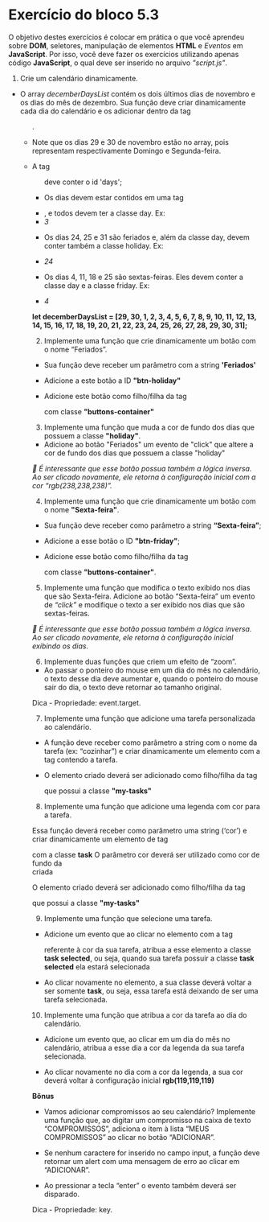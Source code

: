 # Exercício do bloco 5.3

O objetivo destes exercícios é colocar em prática o que você aprendeu sobre **DOM**, seletores, manipulação de elementos **HTML** e *Eventos* em **JavaScript**. Por isso, você deve fazer os exercícios utilizando apenas código **JavaScript**, o qual deve ser inserido no arquivo *"script.js"*.

1. Crie um calendário dinamicamente.

* O array *decemberDaysList* contém os dois últimos dias de novembro e os dias do mês de dezembro. Sua função deve criar dinamicamente cada dia do calendário e os adicionar dentro da tag *<ul>*.

* Note que os dias 29 e 30 de novembro estão no array, pois representam respectivamente Domingo e Segunda-feira.

* A tag *<ul>* deve conter o id 'days';

* Os dias devem estar contidos em uma tag *<li>*, e todos devem ter a classe day. Ex: *<li class="day">3</li>*

* Os dias 24, 25 e 31 são feriados e, além da classe day, devem conter também a classe holiday. Ex: *<li class="day holiday">24</li>*

* Os dias 4, 11, 18 e 25 são sextas-feiras. Eles devem conter a classe day e a classe friday. Ex: *<li class="day friday">4</li>*

**let decemberDaysList = [29, 30, 1, 2, 3, 4, 5, 6, 7, 8, 9, 10, 11, 12, 13, 14, 15, 16, 17, 18, 19, 20, 21, 22, 23, 24, 25, 26, 27, 28, 29, 30, 31];**

2. Implemente uma função que crie dinamicamente um botão com o nome “Feriados”.

* Sua função deve receber um parâmetro com a string **'Feriados'**

* Adicione a este botão a ID **"btn-holiday"**

* Adicione este botão como filho/filha da tag <div> com classe **"buttons-container"**

3. Implemente uma função que muda a cor de fundo dos dias que possuem a classe **"holiday"**.

* Adicione ao botão "Feriados" um evento de "click" que altere a cor de fundo dos dias que possuem a classe "holiday"

*👀 É interessante que esse botão possua também a lógica inversa. Ao ser clicado novamente, ele retorna à configuração inicial com a cor “rgb(238,238,238)”.*

4. Implemente uma função que crie dinamicamente um botão com o nome **"Sexta-feira"**.

* Sua função deve receber como parâmetro a string **“Sexta-feira”**;

* Adicione a esse botão o ID **"btn-friday"**;

* Adicione esse botão como filho/filha da tag <div> com classe **"buttons-container"**.

5. Implemente uma função que modifica o texto exibido nos dias que são Sexta-feira. Adicione ao botão “Sexta-feira” um evento de *“click”* e modifique o texto a ser exibido nos dias que são sextas-feiras.

*👀 É interessante que esse botão possua também a lógica inversa. Ao ser clicado novamente, ele retorna à configuração inicial exibindo os dias.*

6. Implemente duas funções que criem um efeito de “zoom”.

* Ao passar o ponteiro do mouse em um dia do mês no calendário, o texto desse dia deve aumentar e, quando o ponteiro do mouse sair do dia, o texto deve retornar ao tamanho original.

Dica - Propriedade: event.target.

7. Implemente uma função que adicione uma tarefa personalizada ao calendário.

* A função deve receber como parâmetro a string com o nome da tarefa (ex: “cozinhar”) e criar dinamicamente um elemento com a tag <span> contendo a tarefa.

* O elemento criado deverá ser adicionado como filho/filha da tag <div> que possui a classe **"my-tasks"**

8. Implemente uma função que adicione uma legenda com cor para a tarefa.

Essa função deverá receber como parâmetro uma string (‘cor’) e criar dinamicamente um elemento de tag <div> com a classe **task**
O parâmetro cor deverá ser utilizado como cor de fundo da <div> criada

O elemento criado deverá ser adicionado como filho/filha da tag <div> que possui a classe **"my-tasks"**

9. Implemente uma função que selecione uma tarefa.

* Adicione um evento que ao clicar no elemento com a tag <div> referente à cor da sua tarefa, atribua a esse elemento a classe **task selected**, ou seja, quando sua tarefa possuir a classe **task selected** ela estará selecionada

* Ao clicar novamente no elemento, a sua classe deverá voltar a ser somente **task**, ou seja, essa tarefa está deixando de ser uma tarefa selecionada.

10. Implemente uma função que atribua a cor da tarefa ao dia do calendário.

* Adicione um evento que, ao clicar em um dia do mês no calendário, atribua a esse dia a cor da legenda da sua tarefa selecionada.

* Ao clicar novamente no dia com a cor da legenda, a sua cor deverá voltar à configuração inicial **rgb(119,119,119)**

**Bônus**

* Vamos adicionar compromissos ao seu calendário? Implemente uma função que, ao digitar um compromisso na caixa de texto “COMPROMISSOS”, adiciona o item à lista “MEUS COMPROMISSOS” ao clicar no botão “ADICIONAR”.

* Se nenhum caractere for inserido no campo input, a função deve retornar um alert com uma mensagem de erro ao clicar em “ADICIONAR”.

* Ao pressionar a tecla “enter” o evento também deverá ser disparado.

Dica - Propriedade: key.
